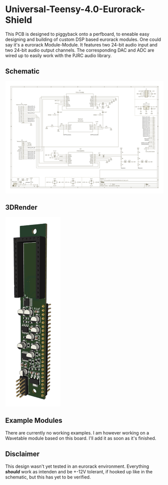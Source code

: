 # Universal-Teensy-4.0-Eurorack-Shield
This PCB is designed to piggyback onto a perfboard, to eneable easy designing and building of custom DSP based eurorack modules. One could say it's a eurorack Module-Module. It features two 24-bit audio input and two 24-bit audio output channels. The corresponding DAC and ADC are wired up to easily work with the PJRC audio library. 

## Schematic
<img src="/Images/Schematic.png" alt="Schematic" title="Schematic.png">

## 3DRender
<img src="/Images/3DRender.png" alt="3DRenderg" title="3DRender.png" height="600">

## Example Modules
There are currently no working examples. I am however working on a Wavetable module based on this board. I'll add it as soon as it's finished.

## Disclaimer
This design wasn't yet tested in an eurorack environment. Everything ***should*** work as intenden and be +-12V tolerant, if hooked up like in the schematic, but this has yet to be verified.
